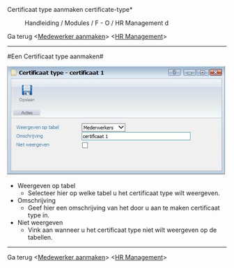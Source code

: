 <properties>
	<page>
		<title>Certificaat type aanmaken</title>
		<description>Certificaat type aanmaken</description>
		<context>certificate-type*</context>
	</page>
	<menu>
		<position>Handleiding / Modules / F - O / HR Management</position>
		<title>Certificaat type aanmaken</title>
		<sort>d</sort>
	</menu>
</properties>

Ga terug <[Medewerker aanmaken]()>
<[HR Management](http://hybridsaas.support/pages/handleiding/modules/F-O/hr-management/hr-management)>

----------
#Een Certificaat type aanmaken#


![](images/certificaat-type-nieuw.JPG)

- Weergeven op tabel
	- Selecteer hier op welke tabel u het certificaat type wilt weergeven.
- Omschrijving
	- Geef hier een omschrijving van het door u aan te maken certificaat type in.
- Niet weergeven
	- Vink aan wanneer u het certificaat type niet wilt weergeven op de tabellen.


----------

Ga terug <[Medewerker aanmaken]()>
<[HR Management](http://hybridsaas.support/pages/handleiding/modules/F-O/hr-management/hr-management)>